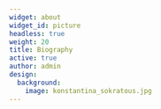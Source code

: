 ```yaml
---
widget: about
widget_id: picture
headless: true
weight: 20
title: Biography
active: true
author: admin
design:
  background:
    image: konstantina_sokratous.jpg
---
```

